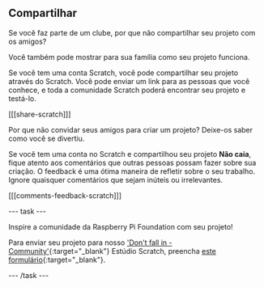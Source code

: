 ## Compartilhar

Se você faz parte de um clube, por que não compartilhar seu projeto com os amigos?

Você também pode mostrar para sua família como seu projeto funciona.

Se você tem uma conta Scratch, você pode compartilhar seu projeto através do Scratch. Você pode enviar um link para as pessoas que você conhece, e toda a comunidade Scratch poderá encontrar seu projeto e testá-lo.

[[[share-scratch]]]

Por que não convidar seus amigos para criar um projeto? Deixe-os saber como você se divertiu.

Se você tem uma conta no Scratch e compartilhou seu projeto **Não caia**, fique atento aos comentários que outras pessoas possam fazer sobre sua criação. O feedback é uma ótima maneira de refletir sobre o seu trabalho. Ignore quaisquer comentários que sejam inúteis ou irrelevantes.

[[[comments-feedback-scratch]]]

--- task ---

Inspire a comunidade da Raspberry Pi Foundation com seu projeto!

Para enviar seu projeto para nosso ['Don't fall in - Community'](https://scratch.mit.edu/studios/29601182){:target="_blank"} Estúdio Scratch, preencha [este formulário](https://form.raspberrypi.org/f/community-project-submissions){:target="_blank"}.

--- /task ---
